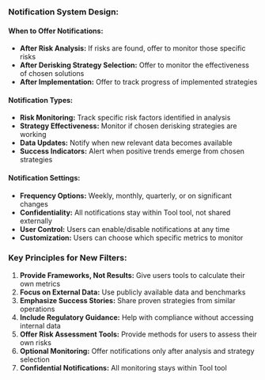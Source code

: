 
### **Notification System Design:**

#### **When to Offer Notifications:**
- **After Risk Analysis:** If risks are found, offer to monitor those specific risks
- **After Derisking Strategy Selection:** Offer to monitor the effectiveness of chosen solutions
- **After Implementation:** Offer to track progress of implemented strategies

#### **Notification Types:**
- **Risk Monitoring:** Track specific risk factors identified in analysis
- **Strategy Effectiveness:** Monitor if chosen derisking strategies are working
- **Data Updates:** Notify when new relevant data becomes available
- **Success Indicators:** Alert when positive trends emerge from chosen strategies

#### **Notification Settings:**
- **Frequency Options:** Weekly, monthly, quarterly, or on significant changes
- **Confidentiality:** All notifications stay within Tool tool, not shared externally
- **User Control:** Users can enable/disable notifications at any time
- **Customization:** Users can choose which specific metrics to monitor

### **Key Principles for New Filters:**

1. **Provide Frameworks, Not Results:** Give users tools to calculate their own metrics
2. **Focus on External Data:** Use publicly available data and benchmarks
3. **Emphasize Success Stories:** Share proven strategies from similar operations
4. **Include Regulatory Guidance:** Help with compliance without accessing internal data
5. **Offer Risk Assessment Tools:** Provide methods for users to assess their own risks
6. **Optional Monitoring:** Offer notifications only after analysis and strategy selection
7. **Confidential Notifications:** All monitoring stays within Tool tool

